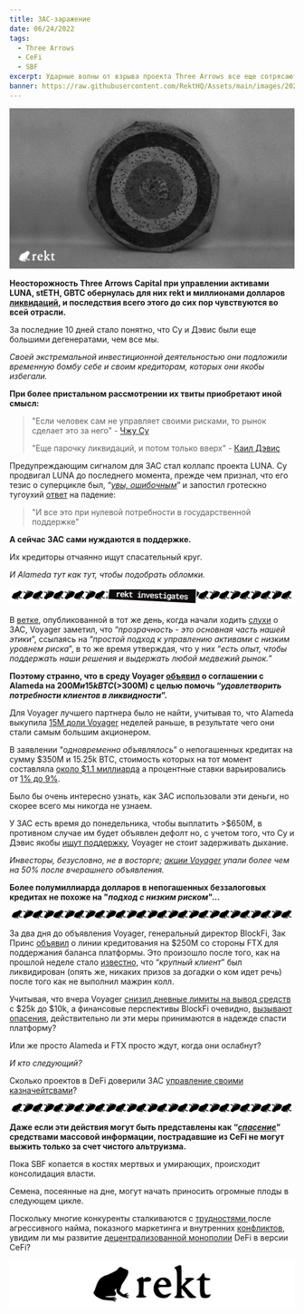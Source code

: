 ```yaml
---
title: 3АС-заражение
date: 06/24/2022
tags:
  - Three Arrows 
  - CeFi
  - SBF
excerpt: Ударные волны от взрыва проекта Three Arrows все еще сотрясают индустрию. Voyager и BlockFi, сотрудничавшие с ними, сейчас отчаянно ищут спасательный круг. Могут ли эти пострадавшие из CeFi выжить только за счет чужого альтруизма?
banner: https://raw.githubusercontent.com/RektHQ/Assets/main/images/2022/06/3ac-header.png
---
```

![](https://raw.githubusercontent.com/RektHQ/Assets/main/images/2022/06/3ac-header.png)

**Неосторожность Three Arrows Capital при управлении активами LUNA, stETH, GBTC обернулась для них rekt и миллионами долларов [ликвидаций](https://www.theblock.co/linked/152092/after-facing-hundreds-of-millions-of-dollars-in-liquidations-three-arrows-capitals-future-is-uncertain), и последствия всего этого до сих пор чувствуются во всей отрасли.**

За последние 10 дней стало понятно, что Су и Дэвис были еще большими дегенератами, чем все мы.

_Своей экстремальной инвестиционной деятельностью они подложили временную бомбу себе и своим кредиторам, которых они якобы избегали._

**При более пристальном рассмотрении их твиты приобретают иной смысл:**

>"Если человек сам не управляет своими рисками, то рынок сделает это за него" - [Чжу Су](https://twitter.com/zhusu/status/1464382624848220162)
>
>"Еще парочку ликвидаций, и потом только вверх" - [Каил Дэвис](https://twitter.com/KyleLDavies/status/1522813352665403392)

Предупреждающим сигналом для 3AC стал коллапс проекта LUNA. Су продвигал LUNA до последнего момента, прежде чем признал, что его тезис о суперцикле был, “_[увы, ошибочным](https://twitter.com/zhusu/status/1530160645294931973)_” и запостил гротескно тугоухий [ответ](https://twitter.com/zhusu/status/1531957148846116868) на падение:

>"И все это при нулевой потребности в государственной поддержке"

**А сейчас 3AC сами нуждаются в поддержке.**

Их кредиторы отчаянно ищут спасательный круг.

_И Alameda тут как тут, чтобы подобрать обломки._

![](https://raw.githubusercontent.com/RektHQ/Assets/main/images/2021/09/rekt-investigates-linebreak.png)

В [ветке](https://twitter.com/investvoyager/status/1536709196619649024), опубликованной в тот же день, когда начали ходить [слухи](https://twitter.com/fintechfrank/status/1536719771571462144) о 3AC, Voyager заметил, что “_прозрачность - это основная часть нашей этики_”, ссылаясь на “_простой подход к управлению активами с низким уровнем риска_”, в то же время утверждая, что у них  “_есть опыт, чтобы поддержать наши решения и выдержать любой медвежий рынок._”

**Поэтому странно, что в среду Voyager [объявил](https://www.prnewswire.com/news-releases/voyager-digital-provides-market-update-301572971.html) о соглашении с Alameda на $200M и 15k BTC (>$300M) с целью помочь “_удовлетворить потребности клиентов в ликвидности_”.**

Для Voyager лучшего партнера было не найти, учитывая то, что Alameda выкупила [15M доли Voyager](https://twitter.com/ryan_swansonx/status/1539684491463053312) неделей раньше, в результате чего они стали самым большим акционером.

В заявлении “_одновременно объявлялось_” о непогашенных кредитах на сумму $350M и 15.25k BTC, стоимость которых на тот момент составляла [около $1.1 миллиарда](https://twitter.com/alyssachoo_/status/1539685161775808514) а процентные ставки варьировались от [1% до 9%](https://twitter.com/alyssachoo_/status/1539685168541274117).

Было бы очень интересно узнать, как 3AC использовали эти деньги, но скорее всего мы никогда не узнаем.

У 3AC есть время до понедельника, чтобы выплатить >$650M, в противном случае им будет объявлен дефолт но, с учетом того, что Су и Дэвис якобы [ищут поддержку](https://www.reuters.com/markets/us/crypto-hedge-fund-three-arrows-capital-considers-asset-sales-bailout-wsj-2022-06-17/), Voyager не стоит задерживать дыхание.

_Инвесторы, безусловно, не в восторге; [акции Voyager](https://finance.yahoo.com/quote/vygvf) упали более чем на 50% после вчерашнего объявления._

**Более полумиллиарда долларов в непогашенных беззалоговых кредитах не похоже на "_подход с низким риском_"...**

![](https://raw.githubusercontent.com/RektHQ/Assets/main/images/2021/03/rekt-linebreak.png)

За два дня до объявления Voyager, генеральный директор BlockFi, Зак Принс [объявил](https://twitter.com/BlockFiZac/status/1539216594383028224) о линии кредитования на $250M со стороны FTX для поддержания баланса платформы. Это произошло после того, как на прошлой неделе стало [известно](https://twitter.com/BlockFiZac/status/1537499452080115712), что “_крупный клиент_” был ликвидирован (опять же, никаких призов за догадки о ком идет речь) после того как не выполнил мажрин колл.

Учитывая, что вчера Voyager [снизил дневные лимиты на вывод средств](https://twitter.com/tier10k/status/1539959517437431809) с $25k до $10k, а финансовые перспективы BlockFi очевидно, [вызывают опасения](https://twitter.com/0xHamz/status/1539256060225146885), действительно ли эти меры принимаются в надежде спасти платформу? 

Или же просто Alameda и FTX просто ждут, когда они ослабнут?

_И кто следующий?_

Сколько проектов в DeFi доверили 3AC [управление своими казначейтсвами](https://twitter.com/KyberNetwork/status/1539984519272337409)?

![](https://raw.githubusercontent.com/RektHQ/Assets/main/images/2021/03/rekt-linebreak.png)

**Даже если эти действия могут быть представлены как  “_[спасение](https://www.cnbc.com/2022/06/22/sam-bankman-fried-rescues-crypto-lenders-blockfi-voyager.html)_” средствами массовой информации, пострадавшие из CeFi не могут выжить только за счет чистого альтруизма.**

Пока SBF копается в костях мертвых и умирающих, происходит консолидация власти.

Семена, посеянные на дне, могут начать приносить огромные плоды в следующем цикле.

Поскольку многие конкуренты сталкиваются с [трудностями ](https://time.com/6187665/crypto-layoffs-2022/) после агрессивного найма, показного маркетинга и внутренних [конфликтов](https://twitter.com/brian_armstrong/status/1535304943728414721), увидим ли мы развитие [децентрализованной монополии](https://rekt.news/decentralised-monopoly/) DeFi в версии CeFi?

![](https://raw.githubusercontent.com/RektHQ/Assets/main/images/2021/08/rekt-outline-conc.png)

